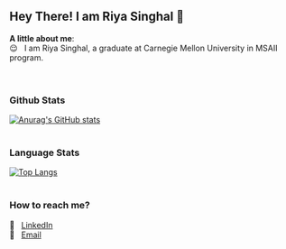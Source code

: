 ## Hey There! I am Riya Singhal 👋
<!--#### 📘 Keen Learner &nbsp; |&nbsp; 🔍 Enthusiastic Explorer &nbsp; | &nbsp; 😜 Occasional Loony  <br><br>-->

<b>A little about me</b>:   
😌 &nbsp; I am Riya Singhal, a graduate at Carnegie Mellon University in MSAII program.   <br>
<br><br>

### Github Stats 
[![Anurag's GitHub stats](https://github-readme-stats.vercel.app/api?username=riyasinghal04&show_icons=true&theme=dracula)](https://github.com/anuraghazra/github-readme-stats)
<br><br>

### Language Stats
[![Top Langs](https://github-readme-stats.vercel.app/api/top-langs/?username=riyasinghal04&layout=compact&theme=dark&show_icons=true&hide_border=true&private=true)](https://github.com/anuraghazra/github-readme-stats)
<br><br>
<!--
## Technologies and Tools
<p>
  <img alt="Python" src="https://img.shields.io/badge/python%20-%2314354C.svg?&style=for-the-badge&logo=python&logoColor=white"/>
</p>
-->

### How to reach me?  
:pushpin: &nbsp; [LinkedIn](https://www.linkedin.com/in/riya-singhal/)  
:pushpin: &nbsp; [Email](mailto:riyapsinghal@gmail.com)  
<!--pushpin: &nbsp; [Resume]() 
:pushpin: &nbsp; [Website]()  
:pushpin: &nbsp; [Blog]() -->
